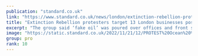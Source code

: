```yaml
---
publication: "standard.co.uk"
link: "https://www.standard.co.uk/news/london/extinction-rebellion-protesters-london-knightsbridge-cop27-b1041431.html"
title: "Extinction Rebellion protesters target 13 London businesses post-COP27"
excerpt: "The group said ‘fake oil’ was poured over offices and front steps, a fire was lit and fake blood poured on the pavement outside businesses ‘linked to the fossil fuel industry’ "
image: "https://static.standard.co.uk/2022/11/21/12/PROTEST%20Ocean%20%2011592964.jpg?width=1200&width=1200&auto=webp&quality=75"
group: pro
rank: 10
---
```

